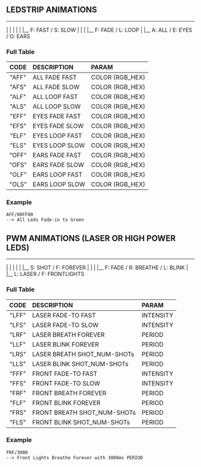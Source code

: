 ## LEDSTRIP ANIMATIONS

__ __ __
|  |  |
|  |  |__ F: FAST / S: SLOW
|  |
|  |__ F: FADE / L: LOOP
|
|__ A: ALL / E: EYES / O: EARS

### Full Table

| CODE | DESCRIPTION | PARAM |
| :-: | :- | :- |
| "AFF"  | ALL FADE FAST | COLOR (RGB_HEX) |
| "AFS"  | ALL FADE SLOW | COLOR (RGB_HEX) |
| "ALF"  | ALL LOOP FAST | COLOR (RGB_HEX) |
| "ALS"  | ALL LOOP SLOW | COLOR (RGB_HEX) |
| "EFF"  | EYES FADE FAST | COLOR (RGB_HEX) |
| "EFS"  | EYES FADE SLOW | COLOR (RGB_HEX) |
| "ELF"  | EYES LOOP FAST | COLOR (RGB_HEX) |
| "ELS"  | EYES LOOP SLOW | COLOR (RGB_HEX) |
| "OFF"  | EARS FADE FAST | COLOR (RGB_HEX) |
| "OFS"  | EARS FADE SLOW | COLOR (RGB_HEX) |
| "OLF"  | EARS LOOP FAST | COLOR (RGB_HEX) |
| "OLS"  | EARS LOOP SLOW | COLOR (RGB_HEX) |

### Example

```
AFF/00FF00
--> All Leds Fade-in to Green
```

## PWM ANIMATIONS (LASER OR HIGH POWER LEDS)

__ __ __
|  |  |
|  |  |__ S: SHOT / F: FOREVER
|  |
|  |__ F: FADE / R: BREATHE / L: BLINK
|
|__ L: LASER / F: FRONTLIGHTS

### Full Table

| CODE | DESCRIPTION | PARAM | 
| :-: | :- | :- |
| "LFF"  | LASER FADE-TO FAST            | INTENSITY |
| "LFS"  | LASER FADE-TO SLOW            | INTENSITY |
| "LRF"  | LASER BREATH FOREVER          | PERIOD |
| "LLF"  | LASER BLINK FOREVER           | PERIOD |
| "LRS"  | LASER BREATH SHOT_NUM-SHOTs   | PERIOD |
| "LLS"  | LASER BLINK SHOT_NUM-SHOTs    | PERIOD |
| "FFF"  | FRONT FADE-TO FAST            | INTENSITY |
| "FFS"  | FRONT FADE-TO SLOW            | INTENSITY |
| "FRF"  | FRONT BREATH FOREVER          | PERIOD |
| "FLF"  | FRONT BLINK FOREVER           | PERIOD |
| "FRS"  | FRONT BREATH SHOT_NUM-SHOTs   | PERIOD |
| "FLS"  | FRONT BLINK SHOT_NUM-SHOTs    | PERIOD |

### Example

```
FRF/3000
--> Front Lights Breathe Forever with 3000ms PERIOD
```
